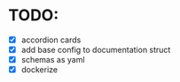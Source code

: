 # TODO:
- [x] accordion cards
- [x] add base config to documentation struct
- [x] schemas as yaml
- [x] dockerize
